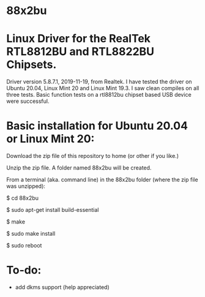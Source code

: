 # 88x2bu

# Linux Driver for the RealTek RTL8812BU and RTL8822BU Chipsets.

Driver version 5.8.7.1, 2019-11-19, from Realtek. I have tested the driver on Ubuntu 20.04, Linux Mint 20 and Linux Mint 19.3. I saw clean compiles on all three tests. Basic function tests on a rtl8812bu chipset based USB device were successful.

# Basic installation for Ubuntu 20.04 or Linux Mint 20:

Download the zip file of this repository to home (or other if you like.)

Unzip the zip file. A folder named 88x2bu will be created.

From a terminal (aka. command line) in the 88x2bu folder (where the zip file was unzipped):

$ cd 88x2bu

$ sudo apt-get install build-essential

$ make

$ sudo make install

$ sudo reboot

# To-do:

- add dkms support (help appreciated)

